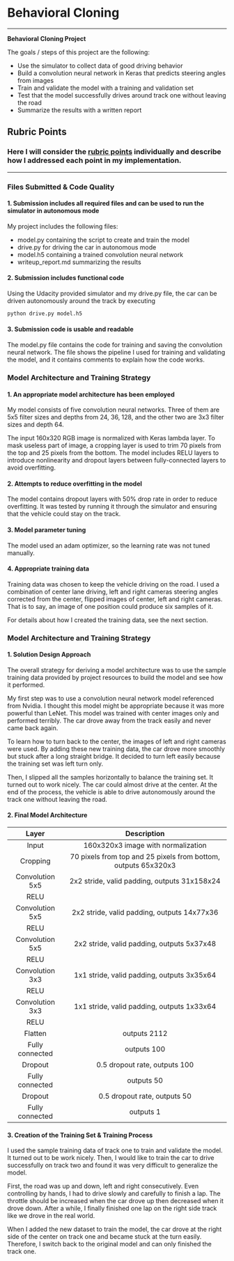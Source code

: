 # **Behavioral Cloning**

---

**Behavioral Cloning Project**

The goals / steps of this project are the following:
* Use the simulator to collect data of good driving behavior
* Build a convolution neural network in Keras that predicts steering angles from images
* Train and validate the model with a training and validation set
* Test that the model successfully drives around track one without leaving the road
* Summarize the results with a written report


[//]: # (Image References)

[image1]: ./examples/placeholder.png "Model Visualization"
[image2]: ./examples/placeholder.png "Grayscaling"
[image3]: ./examples/placeholder_small.png "Recovery Image"
[image4]: ./examples/placeholder_small.png "Recovery Image"
[image5]: ./examples/placeholder_small.png "Recovery Image"
[image6]: ./examples/placeholder_small.png "Normal Image"
[image7]: ./examples/placeholder_small.png "Flipped Image"

## Rubric Points
### Here I will consider the [rubric points](https://review.udacity.com/#!/rubrics/432/view) individually and describe how I addressed each point in my implementation.  

---
### Files Submitted & Code Quality

#### 1. Submission includes all required files and can be used to run the simulator in autonomous mode

My project includes the following files:
* model.py containing the script to create and train the model
* drive.py for driving the car in autonomous mode
* model.h5 containing a trained convolution neural network
* writeup_report.md summarizing the results

#### 2. Submission includes functional code
Using the Udacity provided simulator and my drive.py file, the car can be driven autonomously around the track by executing
```sh
python drive.py model.h5
```

#### 3. Submission code is usable and readable

The model.py file contains the code for training and saving the convolution neural network. The file shows the pipeline I used for training and validating the model, and it contains comments to explain how the code works.

### Model Architecture and Training Strategy

#### 1. An appropriate model architecture has been employed

My model consists of five convolution neural networks. Three of them are 5x5
filter sizes and depths from 24, 36, 128, and the other two are 3x3 filter
sizes and depth 64.

The input 160x320 RGB image is normalized with Keras lambda layer. To mask
useless part of image, a cropping layer is used to trim 70 pixels from the top
and 25 pixels from the bottom. The model includes RELU layers to introduce
nonlinearity and dropout layers between fully-connected layers to avoid
overfitting.

#### 2. Attempts to reduce overfitting in the model

The model contains dropout layers with 50% drop rate in order to reduce overfitting.
It was tested by running it through the simulator and ensuring that the vehicle
could stay on the track.

#### 3. Model parameter tuning

The model used an adam optimizer, so the learning rate was not tuned manually.

#### 4. Appropriate training data

Training data was chosen to keep the vehicle driving on the road. I used a
combination of center lane driving, left and right cameras steering angles
corrected from the center, flipped images of center, left and right cameras.
That is to say, an image of one position could produce six samples of it.

For details about how I created the training data, see the next section.

### Model Architecture and Training Strategy

#### 1. Solution Design Approach

The overall strategy for deriving a model architecture was to use the sample
training data provided by project resources to build the model and see how it
performed.

My first step was to use a convolution neural network model referenced from
Nvidia. I thought this model might be appropriate because it was more powerful
than LeNet. This model was trained with center images only and performed terribly.
The car drove away from the track easily and never came back again.

To learn how to turn back to the center, the images of left and right cameras
were used. By adding these new training data, the car drove more smoothly but
stuck after a long straight bridge. It decided to turn left easily because the
training set was left turn only.

Then, I slipped all the samples horizontally to balance the training set. It
turned out to work nicely. The car could almost drive at the center. At the end
of the process, the vehicle is able to drive autonomously around the track one
without leaving the road.

#### 2. Final Model Architecture

| Layer         	| Description                                      |
|:---------------:|:------------------------------------------------:|
| Input         	| 160x320x3 image with normalization               |
| Cropping        | 70 pixels from top and 25 pixels from bottom, outputs 65x320x3 |
| Convolution 5x5 |	2x2 stride, valid padding, outputs 31x158x24     |
| RELU      	    |                                                  |
| Convolution 5x5 |	2x2 stride, valid padding, outputs 14x77x36      |
| RELU      	    |                                                  |
| Convolution 5x5 |	2x2 stride, valid padding, outputs 5x37x48       |
| RELU      	    |                                                  |
| Convolution 3x3 |	1x1 stride, valid padding, outputs 3x35x64       |
| RELU      	    |                                                  |
| Convolution 3x3 |	1x1 stride, valid padding, outputs 1x33x64       |
| RELU      	    |                                                  |
| Flatten         | outputs 2112                                     |
| Fully connected | outputs 100                                      |
| Dropout         | 0.5 dropout rate, outputs 100                    |
| Fully connected | outputs 50                                       |
| Dropout         | 0.5 dropout rate, outputs 50                     |
| Fully connected | outputs 1                                        |

#### 3. Creation of the Training Set & Training Process

I used the sample training data of track one to train and validate the model.
It turned out to be work nicely. Then, I would like to train the car to drive
successfully on track two and found it was very difficult to generalize
the model.

First, the road was up and down, left and right consecutively. Even controlling
by hands, I had to drive slowly and carefully to finish a lap. The throttle
should be increased when the car drove up then decreased when it drove down.
After a while, I finally finished one lap on the right side track like we drove
in the real world.

When I added the new dataset to train the model, the car drove at the right side
of the center on track one and became stuck at the turn easily. Therefore, I
switch back to the original model and can only finished the track one.
